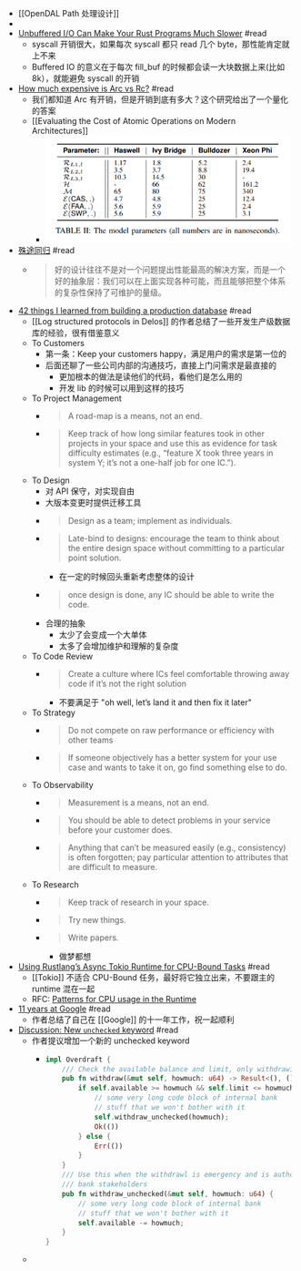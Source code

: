 - [[OpenDAL Path 处理设计]]
-
- [Unbuffered I/O Can Make Your Rust Programs Much Slower](https://era.co/blog/unbuffered-io-slows-rust-programs) #read
	- syscall 开销很大，如果每次 syscall 都只 read 几个 byte，那性能肯定就上不来
	- Buffered IO 的意义在于每次 fill_buf 的时候都会读一大块数据上来(比如 8k），就能避免 syscall 的开销
- [How much expensive is Arc vs Rc?](https://users.rust-lang.org/t/how-much-expensive-is-arc-vs-rc/48756) #read
	- 我们都知道 Arc 有开销，但是开销到底有多大？这个研究给出了一个量化的答案
	- [[Evaluating the Cost of Atomic Operations on Modern Architectures]]
		- ![image.png](../assets/image_1646751365407_0.png)
- [殊途同归](https://expye.com/research-product.html) #read
	- > 好的设计往往不是对一个问题提出性能最高的解决方案，而是一个好的抽象层：我们可以在上面实现各种可能，而且能够把整个体系的复杂性保持了可维护的量级。
- [42 things I learned from building a production database](https://maheshba.bitbucket.io/blog/2021/10/19/42Things.html) #read
	- [[Log structured protocols in Delos]] 的作者总结了一些开发生产级数据库的经验，很有借鉴意义
	- To Customers
		- 第一条：Keep your customers happy，满足用户的需求是第一位的
		- 后面还聊了一些公司内部的沟通技巧，直接上门问需求是最直接的
			- 更加根本的做法是读他们的代码，看他们是怎么用的
			- 开发 lib 的时候可以用到这样的技巧
	- To Project Management
		- > A road-map is a means, not an end.
		- >  Keep track of how long similar features took in other projects in your space and use this as evidence for task difficulty estimates (e.g., “feature X took three years in system Y; it’s not a one-half job for one IC.”).
	- To Design
		- 对 API 保守，对实现自由
		- 大版本变更时提供迁移工具
		- > Design as a team; implement as individuals.
		- > Late-bind to designs: encourage the team to think about the entire design space without committing to a particular point solution.
			- 在一定的时候回头重新考虑整体的设计
		- > once design is done, any IC should be able to write the code.
		- 合理的抽象
			- 太少了会变成一个大单体
			- 太多了会增加维护和理解的复杂度
	- To Code Review
		- > Create a culture where ICs feel comfortable throwing away code if it’s not the right solution
			- 不要满足于 "oh well, let’s land it and then fix it later"
	- To Strategy
		- > Do not compete on raw performance or efficiency with other teams
		- >  If someone objectively has a better system for your use case and wants to take it on, go find something else to do.
	- To Observability
		- > Measurement is a means, not an end.
		- > You should be able to detect problems in your service before your customer does.
		- > Anything that can’t be measured easily (e.g., consistency) is often forgotten; pay particular attention to attributes that are difficult to measure.
	- To Research
		- > Keep track of research in your space.
		- > Try new things.
		- > Write papers.
			- 做梦都想
- [Using Rustlang’s Async Tokio Runtime for CPU-Bound Tasks](https://thenewstack.io/using-rustlangs-async-tokio-runtime-for-cpu-bound-tasks/) #read
	- [[Tokio]] 不适合 CPU-Bound 任务，最好将它独立出来，不要跟主的 runtime 混在一起
	- RFC: [Patterns for CPU usage in the Runtime](https://github.com/influxdata/influxdb_iox/blob/80995afb70/docs/multi_core_tasks.md)
- [11 years at Google](https://www.industrialempathy.com/posts/11-years-at-google/) #read
	- 作者总结了自己在 [[Google]] 的十一年工作，祝一起顺利
- [Discussion: New `unchecked` keyword](https://ohsayan.github.io/2022/02/rust-unchecked-keyword/) #read
	- 作者提议增加一个新的 unchecked keyword
		- ```rust
		  impl Overdraft {
		      /// Check the available balance and limit, only withdrawing when they are fine
		      pub fn withdraw(&mut self, howmuch: u64) -> Result<(), ()> {
		          if self.available >= howmuch && self.limit <= howmuch {
		              // some very long code block of internal bank
		              // stuff that we won't bother with it
		              self.withdraw_unchecked(howmuch);
		              Ok(())
		          } else {
		              Err(())
		          }
		      }
		      /// Use this when the withdrawl is emergency and is authorized by
		      /// bank stakeholders
		      pub fn withdraw_unchecked(&mut self, howmuch: u64) {
		          // some very long code block of internal bank
		          // stuff that we won't bother with it
		          self.available -= howmuch;
		      }
		  }
		  ```
	-